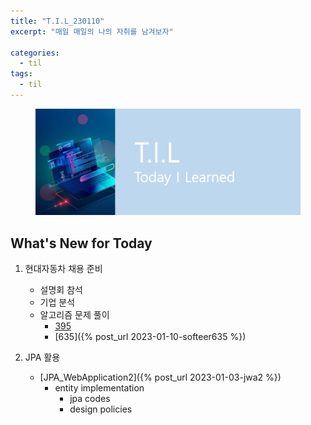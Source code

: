 ```yaml
---
title: "T.I.L_230110"
excerpt: "매일 매일의 나의 자취를 남겨보자"

categories:
  - til
tags:
  - til
---
```

<figure>
    <img src="/assets/images/til_image.png">
</figure>

## What's New for Today   

1. 현대자동차 채용 준비
    - 설명회 참석
    - 기업 분석
    - 알고리즘 문제 풀이
        - [395](https://softeer.ai/practice/info.do?idx=1&eid=395)
        - [635]({% post_url 2023-01-10-softeer635 %})

4. JPA 활용
    - [JPA_WebApplication2]({% post_url 2023-01-03-jwa2 %})
        - entity implementation
            - jpa codes
            - design policies
    
